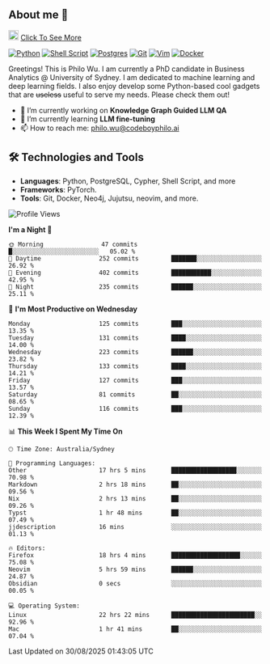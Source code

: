 ## About me 🤗

<a href="#"><img src="https://media.giphy.com/media/hvRJCLFzcasrR4ia7z/giphy.gif" width="20px" height="20px"></a> [Click To See More](https://codeboyphilo.github.io)

[![Python](https://img.shields.io/badge/python-3670A0?style=for-the-badge&logo=python&logoColor=ffdd54)](#)
[![Shell Script](https://img.shields.io/badge/shell_script-%23121011.svg?style=for-the-badge&logo=gnu-bash&logoColor=white)](#)
[![Postgres](https://img.shields.io/badge/postgres-%23316192.svg?style=for-the-badge&logo=postgresql&logoColor=white)](#)
[![Git](https://img.shields.io/badge/git-%23F05033.svg?style=for-the-badge&logo=git&logoColor=white)](#)
[![Vim](https://img.shields.io/badge/VIM-%2311AB00.svg?style=for-the-badge&logo=vim&logoColor=white)](#)
[![Docker](https://img.shields.io/badge/docker-%230db7ed.svg?style=for-the-badge&logo=docker&logoColor=white)](#)

Greetings! This is Philo Wu. I am currently a PhD candidate in Business Analytics \@ University of Sydney. I am dedicated to machine learning and deep learning fields. I also enjoy develop some Python-based cool gadgets that are ~~useless~~ useful to serve my needs. Please check them out!

- 🔭 I’m currently working on **Knowledge Graph Guided LLM QA**
- 🌱 I’m currently learning **LLM fine-tuning**
- 📫 How to reach me: philo.wu@codeboyphilo.ai

## 🛠 Technologies and Tools
- **Languages**: Python, PostgreSQL, Cypher, Shell Script, and more
- **Frameworks**: PyTorch.
- **Tools**: Git, Docker, Neo4j, Jujutsu, neovim, and more.

<!--START_SECTION:waka-->
![Profile Views](http://img.shields.io/badge/Profile%20Views-16-blue)

**I'm a Night 🦉** 

```text
🌞 Morning                47 commits          █░░░░░░░░░░░░░░░░░░░░░░░░   05.02 % 
🌆 Daytime                252 commits         ███████░░░░░░░░░░░░░░░░░░   26.92 % 
🌃 Evening                402 commits         ███████████░░░░░░░░░░░░░░   42.95 % 
🌙 Night                  235 commits         ██████░░░░░░░░░░░░░░░░░░░   25.11 % 
```
📅 **I'm Most Productive on Wednesday** 

```text
Monday                   125 commits         ███░░░░░░░░░░░░░░░░░░░░░░   13.35 % 
Tuesday                  131 commits         ████░░░░░░░░░░░░░░░░░░░░░   14.00 % 
Wednesday                223 commits         ██████░░░░░░░░░░░░░░░░░░░   23.82 % 
Thursday                 133 commits         ████░░░░░░░░░░░░░░░░░░░░░   14.21 % 
Friday                   127 commits         ███░░░░░░░░░░░░░░░░░░░░░░   13.57 % 
Saturday                 81 commits          ██░░░░░░░░░░░░░░░░░░░░░░░   08.65 % 
Sunday                   116 commits         ███░░░░░░░░░░░░░░░░░░░░░░   12.39 % 
```


📊 **This Week I Spent My Time On** 

```text
🕑︎ Time Zone: Australia/Sydney

💬 Programming Languages: 
Other                    17 hrs 5 mins       ██████████████████░░░░░░░   70.98 % 
Markdown                 2 hrs 18 mins       ██░░░░░░░░░░░░░░░░░░░░░░░   09.56 % 
Nix                      2 hrs 13 mins       ██░░░░░░░░░░░░░░░░░░░░░░░   09.26 % 
Typst                    1 hr 48 mins        ██░░░░░░░░░░░░░░░░░░░░░░░   07.49 % 
jjdescription            16 mins             ░░░░░░░░░░░░░░░░░░░░░░░░░   01.13 % 

🔥 Editors: 
Firefox                  18 hrs 4 mins       ███████████████████░░░░░░   75.08 % 
Neovim                   5 hrs 59 mins       ██████░░░░░░░░░░░░░░░░░░░   24.87 % 
Obsidian                 0 secs              ░░░░░░░░░░░░░░░░░░░░░░░░░   00.05 % 

💻 Operating System: 
Linux                    22 hrs 22 mins      ███████████████████████░░   92.96 % 
Mac                      1 hr 41 mins        ██░░░░░░░░░░░░░░░░░░░░░░░   07.04 % 
```


 Last Updated on 30/08/2025 01:43:05 UTC
<!--END_SECTION:waka-->
